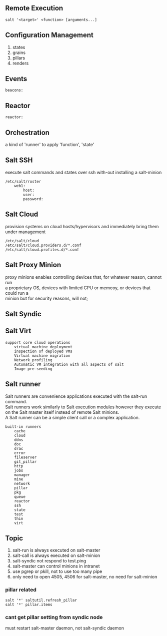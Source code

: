 ## Remote Execution
```
salt '<target>' <function> [arguments...]
```
## Configuration Management
1. states
2. grains
3. pillars
4. renders

## Events
```
beacons: 
```
## Reactor
```
reactor:
```
## Orchestration
a kind of 'runner' to  apply 'function', 'state'

## Salt SSH
execute salt commands and states over ssh with-out installing a salt-minion 
   
```
/etc/salt/roster
    web1:
        host:
        user:
        password:
```
## Salt Cloud
provision systems on cloud hosts/hypervisors and immediately bring them under management    

```
/etc/salt/cloud
/etc/salt/cloud.providers.d/*.conf
/etc/salt/cloud.profiles.d/*.conf
```

## Salt Proxy Minion
proxy minions enables controlling devices that, for whatever reason, cannot run  
a proprietary OS, devices with limited CPU or memeoy, or devices that could run a  
minion but for security reasons, will not;   

## Salt Syndic

## Salt Virt
```
support core cloud operations
    virtual machine deployment
    inspection of deployed VMs
    Virtual machine migration
    Network profiling
    Automatic VM integration with all aspects of salt
    Image pre-seeding
```
## Salt runner
Salt runners are convenience applications executed with the salt-run command.  
Salt runners work similarly to Salt execution modules however they execute on the Salt master itself instead of remote Salt minions.  
A Salt runner can be a simple client call or a complex application.    

```
built-in runners  
    cache
    cloud
    ddns
    doc
    drac
    error
    fileserver
    git_pillar
    http
    jobs
    manager
    mine
    network
    pillar
    pkg
    queue
    reactor
    ssh
    state
    test
    thin
    virt
```

## Topic
1. salt-run is always executed on salt-master
2. salt-call is always executed on salt-minion  
3. salt-syndic not respond to test.ping  
4. salt-master can control minions in intranet  
5. use pgrep or pkill, not to use too many pipe  
6. only need to open 4505, 4506 for salt-master, no need for salt-minion



### pillar related
```
salt '*' saltutil.refresh_pillar 
salt '*' pillar.items
```

### cant get pillar setting from syndic node
must restart salt-master daemon, not salt-syndic daemon

